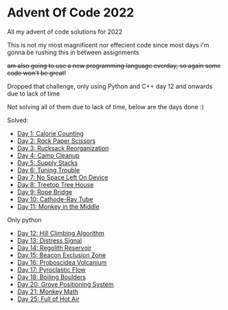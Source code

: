 # Advent Of Code 2022

All my advent of code solutions for 2022

This is not my most magnificent nor effecient code since most days i'm gonna be rushing this in between assignments

~~am also going to use a new programming language everday, so again some code won't be great!~~

Dropped that challenge, only using Python and C++ day 12 and onwards due to lack of time

Not solving all of them due to lack of time, below are the days done :)

Solved:

- [Day 1: Calorie Counting](01/1_pt1.py)
- [Day 2: Rock Paper Scissors](02/2_pt1.js)
- [Day 3: Rucksack Reorganization](03/ThreePart1.java)
- [Day 4: Camp Cleanup](04/4_part1.dart)
- [Day 5: Supply Stacks](05/5_part1.coffee)
- [Day 6: Tuning Trouble](06/6_part1.rs)
- [Day 7: No Space Left On Device](07/7_part1.lua)
- [Day 8: Treetop Tree House](08/8_part1.swift)
- [Day 9: Rope Bridge](09/9_part1.rb)
- [Day 10: Cathode-Ray Tube](10/10_part1.pl)
- [Day 11: Monkey in the Middle](11/11_part1.kts)

Only python

- [Day 12: Hill Climbing Algorithm](12/12_part1.py)
- [Day 13: Distress Signal](13/13_part1.py)
- [Day 14: Regolith Reservoir](14/14_part1.py)
- [Day 15: Beacon Exclusion Zone](15/15_part1.py)
- [Day 16: Proboscidea Volcanium](16/16_part1.py)
- [Day 17: Pyroclastic Flow](17/17_part1.py)
- [Day 18: Boiling Boulders](18/18_part1.py)
- [Day 20: Grove Positioning System](20/20_part1.py)
- [Day 21: Monkey Math](21/21_part1.py)
- [Day 25: Full of Hot Air](25/25_part1.py)